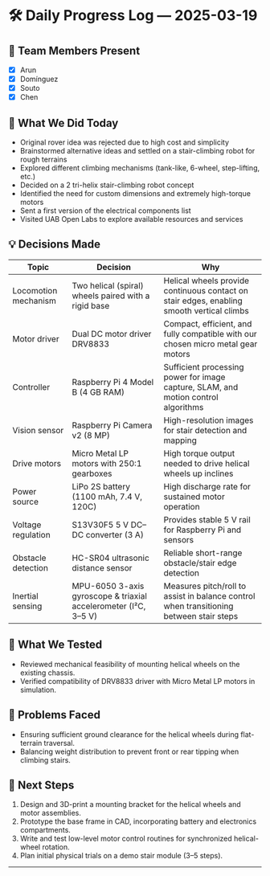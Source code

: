# 🛠️ Daily Progress Log — 2025-03-19

## 👥 Team Members Present
- [x] Arun
- [x] Domínguez
- [x] Souto
- [x] Chen

## 🎯 What We Did Today
- Original rover idea was rejected due to high cost and simplicity
- Brainstormed alternative ideas and settled on a stair-climbing robot for rough terrains
- Explored different climbing mechanisms (tank-like, 6-wheel, step-lifting, etc.)
- Decided on a 2 tri-helix stair-climbing robot concept
- Identified the need for custom dimensions and extremely high-torque motors
- Sent a first version of the electrical components list
- Visited UAB Open Labs to explore available resources and services

## 💡 Decisions Made
| Topic               | Decision                                   | Why                                                  |
|---------------------|--------------------------------------------|------------------------------------------------------|
| Locomotion mechanism           | Two helical (spiral) wheels paired with a rigid base                                                                                | Helical wheels provide continuous contact on stair edges, enabling smooth vertical climbs               |
| Motor driver                   | Dual DC motor driver DRV8833                                                                                                         | Compact, efficient, and fully compatible with our chosen micro metal gear motors                         |
| Controller                     | Raspberry Pi 4 Model B (4 GB RAM)                                                                                                    | Sufficient processing power for image capture, SLAM, and motion control algorithms                       |
| Vision sensor                  | Raspberry Pi Camera v2 (8 MP)                                                                                                        | High-resolution images for stair detection and mapping                                                  |
| Drive motors                   | Micro Metal LP motors with 250:1 gearboxes                                                                                            | High torque output needed to drive helical wheels up inclines                                            |
| Power source                   | LiPo 2S battery (1100 mAh, 7.4 V, 120C)                                                                                               | High discharge rate for sustained motor operation                                                        |
| Voltage regulation             | S13V30F5 5 V DC–DC converter (3 A)                                                                                                    | Provides stable 5 V rail for Raspberry Pi and sensors                                                    |
| Obstacle detection             | HC-SR04 ultrasonic distance sensor                                                                                                    | Reliable short-range obstacle/stair edge detection                                                        |
| Inertial sensing               | MPU-6050 3-axis gyroscope & triaxial accelerometer (I²C, 3–5 V)                                                                        | Measures pitch/roll to assist in balance control when transitioning between stair steps                  |

## 🧪 What We Tested
- Reviewed mechanical feasibility of mounting helical wheels on the existing chassis.  
- Verified compatibility of DRV8833 driver with Micro Metal LP motors in simulation.

## 🔧 Problems Faced
- Ensuring sufficient ground clearance for the helical wheels during flat-terrain traversal.  
- Balancing weight distribution to prevent front or rear tipping when climbing stairs.  

## 📌 Next Steps
1. Design and 3D-print a mounting bracket for the helical wheels and motor assemblies.  
2. Prototype the base frame in CAD, incorporating battery and electronics compartments.  
3. Write and test low-level motor control routines for synchronized helical-wheel rotation.  
4. Plan initial physical trials on a demo stair module (3–5 steps).

---
